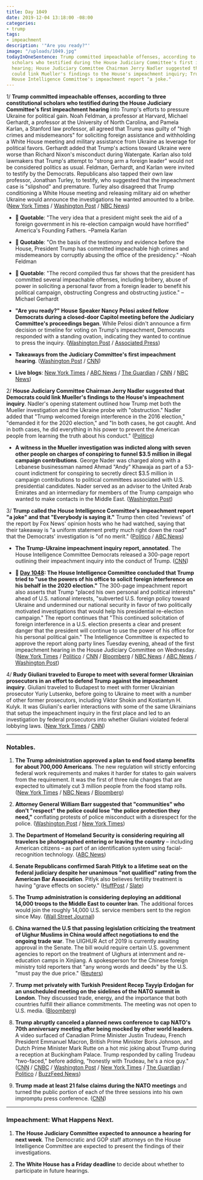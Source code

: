 ```yaml
---
title: Day 1049
date: 2019-12-04 13:18:00 -08:00
categories:
- trump
tags:
- impeachment
description: '"Are you ready?"'
image: "/uploads/1049.jpg"
todayInOneSentence: Trump committed impeachable offenses, according to three constitutional
  scholars who testified during the House Judiciary Committee's first impeachment
  hearing; House Judiciary Committee Chairman Jerry Nadler suggested that Democrats
  could link Mueller's findings to the House's impeachment inquiry; Trump called the
  House Intelligence Committee's impeachment report "a joke."
---
```


1/ **Trump committed impeachable offenses, according to three constitutional scholars who testified during the House Judiciary Committee's first impeachment hearing** into Trump's efforts to pressure Ukraine for political gain. Noah Feldman, a professor at Harvard, Michael Gerhardt, a professor at the University of North Carolina, and Pamela Karlan, a Stanford law professor, all agreed that Trump was guilty of "high crimes and misdemeanors" for soliciting foreign assistance and withholding a White House meeting and military assistance from Ukraine as leverage for political favors. Gerhardt added that Trump's actions toward Ukraine were worse than Richard Nixon's misconduct during Watergate. Karlan also told lawmakers that Trump's attempt to "strong arm a foreign leader" would not be considered politics as usual. Feldman, Gerhardt, and Karlan were invited to testify by the Democrats. Republicans also tapped their own law professor, Jonathan Turley, to testify, who suggested that the impeachment case is "slipshod" and premature. Turley also disagreed that Trump conditioning a White House meeting and releasing military aid on whether Ukraine would announce the investigations he wanted amounted to a bribe. ([New York Times](https://www.nytimes.com/2019/12/04/us/politics/trump-impeachment.html) / [Washington Post](https://www.washingtonpost.com/politics/impeachment-hearings-live-updates/2019/12/04/b7cc7b4e-1682-11ea-a659-7d69641c6ff7_story.html) / [NBC News](https://www.nbcnews.com/politics/trump-impeachment-inquiry/founders-would-be-horrified-legal-scholars-testify-trump-should-be-n1095631))

* **💬 Quotable**: "The very idea that a president might seek the aid of a foreign government in his re-election campaign would have horrified" America's Founding Fathers. –Pamela Karlan

* **💬 Quotable**: "On the basis of the testimony and evidence before the House, President Trump has committed impeachable high crimes and misdemeanors by corruptly abusing the office of the presidency." –Noah Feldman

* **💬 Quotable**: "The record compiled thus far shows that the president has committed several impeachable offenses, including bribery, abuse of power in soliciting a personal favor from a foreign leader to benefit his political campaign, obstructing Congress and obstructing justice." –Michael Gerhardt

* **"Are you ready?" House Speaker Nancy Pelosi asked fellow Democrats during a closed-door Capitol meeting before the Judiciary Committee's proceedings began**. While Pelosi didn't announce a firm decision or timeline for voting on Trump's impeachment, Democrats responded with a standing ovation, indicating they wanted to continue to press the inquiry. ([Washington Post](https://www.washingtonpost.com/politics/are-you-ready-pelosi-makes-clear-to-democrats-impeachment-is-coming/2019/12/04/fd039470-16b1-11ea-9110-3b34ce1d92b1_story.html) / [Associated Press](https://apnews.com/fe334cf50d267b749874ddf1089ca6bd))

* **Takeaways from the Judiciary Committee's first impeachment hearing**. ([Washington Post](https://www.washingtonpost.com/politics/2019/12/04/early-takeaways-judiciary-committees-first-impeachment-hearing/) / [CNN](https://www.cnn.com/2019/12/04/politics/house-judiciary-committee-impeachment-hearing-moments-takeaways/index.html))

* **Live blogs**: [New York Times](https://www.nytimes.com/2019/12/04/us/politics/impeachment-hearings.html) / [ABC News](https://abcnews.go.com/Politics/trump-impeachment-case-enters-historic-phase-house-judiciary/story?id=67471278) / [The Guardian](https://www.theguardian.com/us-news/live/2019/dec/04/trump-impeachment-news-today-live-latest-updates-nato-summit-hearing-ukraine-2020) / [CNN](https://www.cnn.com/politics/live-news/impeachment-hearing-12-04-19/index.html) / [NBC News](https://www.nbcnews.com/politics/trump-impeachment-inquiry/live-blog/impeachment-hearing-live-updates-judiciary-committee-n1095001))

2/ **House Judiciary Committee Chairman Jerry Nadler suggested that Democrats could link Mueller's findings to the House's impeachment inquiry**. Nadler's opening statement outlined how Trump met both the Mueller investigation and the Ukraine probe with "obstruction." Nadler added that "Trump welcomed foreign interference in the 2016 election," "demanded it for the 2020 election," and "In both cases, he got caught. And in both cases, he did everything in his power to prevent the American people from learning the truth about his conduct." ([Politico](https://www.politico.com/news/2019/12/04/trump-impeachment-next-phase-removal-075013))

* **A witness in the Mueller investigation was indicted along with seven other people on charges of conspiring to funnel $3.5 million in illegal campaign contributions**. George Nader was charged along with a Lebanese businessman named Ahmad "Andy" Khawaja as part of a 53-count indictment for conspiring to secretly direct $3.5 million in campaign contributions to political committees associated with U.S. presidential candidates. Nader served as an adviser to the United Arab Emirates and an intermediary for members of the Trump campaign who wanted to make contacts in the Middle East. ([Washington Post](https://www.washingtonpost.com/local/legal-issues/key-mueller-witness-major-clinton-and-trump-donor-charged-with-funneling-35-million-in-illegal-contributions-in-2016-us-elections/2019/12/03/d1cd9166-153a-11ea-9110-3b34ce1d92b1_story.html))

3/ **Trump called the House Intelligence Committee's impeachment report "a joke" and that "Everybody is saying it."** Trump then cited "reviews" of the report by Fox News' opinion hosts who he had watched, saying that their takeaway is "a uniform statement pretty much right down the road" that the Democrats' investigation is "of no merit." ([Politico](https://www.politico.com/news/2019/12/04/trump-house-intelligence-impeachment-075375) / [ABC News](https://abcnews.go.com/Politics/trump-impeachment-case-enters-historic-phase-house-judiciary/story?id=67471278))

* **The Trump-Ukraine impeachment inquiry report, annotated**. The House Intelligence Committee Democrats released a 300-page report outlining their impeachment inquiry into the conduct of Trump. ([CNN](https://www.cnn.com/interactive/2019/12/politics/trump-ukraine-impeachment-inquiry-report-annotated/))

* **📌 [Day 1048](https://whatthefuckjusthappenedtoday.com/2019/12/03/day-1048/#1-the-house-intelligence-committee-c): The House Intelligence Committee concluded that Trump tried to "use the powers of his office to solicit foreign interference on his behalf in the 2020 election."** The 300-page impeachment report also asserts that Trump "placed his own personal and political interests" ahead of U.S. national interests, "subverted U.S. foreign policy toward Ukraine and undermined our national security in favor of two politically motivated investigations that would help his presidential re-election campaign." The report continues that "This continued solicitation of foreign interference in a U.S. election presents a clear and present danger that the president will continue to use the power of his office for his personal political gain." The Intelligence Committee is expected to approve the report along party lines Tuesday evening, ahead of the first impeachment hearing in the House Judiciary Committee on Wednesday. ([New York Times](https://www.nytimes.com/2019/12/03/us/politics/impeachment-trump-intelligence-committee.html) / [Politico](https://www.politico.com/news/2019/12/03/trump-abused-power-of-presidency-dems-conclude-in-impeachment-report-074924) / [CNN](https://www.cnn.com/2019/12/03/politics/house-intelligence-committee-report/index.html) / [Bloomberg](https://www.bloomberg.com/news/articles/2019-12-03/trump-compromised-security-abused-office-house-report-says?srnd=premium) / [NBC News](https://www.nbcnews.com/politics/trump-impeachment-inquiry/democrats-impeachment-report-cites-trump-obstruction-withholding-aid-warns-grave-n1094341) / [ABC News](https://abcnews.go.com/Politics/impeachment-report-details-scheme-trump-pressure-ukraine-benefit/story?id=67467779) / [Washington Post](https://www.washingtonpost.com/politics/impeachment-hearings-live-updates/2019/12/03/50fec098-15ba-11ea-8406-df3c54b3253e_story.html))

4/ **Rudy Giuliani traveled to Europe to meet with several former Ukrainian prosecutors in an effort to defend Trump against the impeachment inquiry**. Giuliani traveled to Budapest to meet with former Ukrainian prosecutor Yuriy Lutsenko, before going to Ukraine to meet with a number of other former prosecutors, including Viktor Shokin and Kostiantyn H. Kulyk. It was Giuliani's earlier interactions with some of the same Ukrainians  that setup the impeachment inquiry in the first place and led to an investigation by federal prosecutors into whether Giuliani violated federal lobbying laws. ([New York Times](https://www.nytimes.com/2019/12/04/us/politics/giuliani-europe-impeachment.html) / [CNN](https://www.cnn.com/2019/12/04/politics/rudy-giuliani-ukraine-visit-interviews-documentary/))

---

### Notables.

1. **The Trump administration approved a plan to end food stamp benefits for about 700,000 Americans**. The new regulation will strictly enforcing federal work requirements and makes it harder for states to gain waivers from the requirement. It was the first of three rule changes that are expected to ultimately cut 3 million people from the food stamp rolls. ([New York Times](https://www.nytimes.com/2019/12/04/us/politics/food-stamps.html) / [NBC News](https://www.nbcnews.com/news/us-news/nearly-700-000-will-lose-food-stamps-usda-work-requirement-n1095726) / [Bloomberg](https://www.bloomberg.com/news/articles/2019-12-04/trump-administration-moves-to-end-food-stamps-for-750-000))

2. **Attorney General William Barr suggested that "communities" who don't "respect" the police could lose "the police protection they need,"** conflating protests of police misconduct with a disrespect for the police. ([Washington Post](https://www.washingtonpost.com/nation/2019/12/04/william-barr-police-protests-communities-race/) / [New York Times](https://www.nytimes.com/2019/12/04/us/politics/barr-police.html))

3. **The Department of Homeland Security is considering requiring all travelers be photographed entering or leaving the country** – including American citizens – as part of an identification system using facial-recognition technology. ([ABC News](https://abcnews.go.com/Business/wireStory/dhs-require-us-citizens-photographed-airports-67476028))

4. **Senate Republicans confirmed Sarah Pitlyk to a lifetime seat on the federal judiciary despite her unanimous "not qualified" rating from the American Bar Association**. Pitlyk also believes fertility treatment is having "grave effects on society." ([HuffPost](https://www.huffpost.com/entry/sarah-pitlyk-trump-judge-fertility-treatment_n_5de7fd1ee4b0913e6f89d850?ysd) / [Slate](https://slate.com/news-and-politics/2019/12/sarah-pitlyk-trump-judge-ivf-abortion.html))

5. **The Trump administration is considering deploying an additional 14,000 troops to the Middle East to counter Iran**. The additional forces would join the roughly 14,000 U.S. service members sent to the region since May. ([Wall Street Journal](https://www.wsj.com/articles/trump-administration-considers-14-000-more-troops-for-mideast-11575494228))

6. **China warned the U.S that passing legislation criticizing the treatment of Uighur Muslims in China would affect negotiations to end the ongoing trade war**. The UIGHUR Act of 2019 is currently awaiting approval in the Senate. The bill would require certain U.S. government agencies to report on the treatment of Uighurs at internment and re-education camps in Xinjiang. A spokesperson for the Chinese foreign ministry told reporters that "any wrong words and deeds" by the U.S. "must pay the due price." ([Reuters](https://www.reuters.com/article/us-usa-china-xinjiang-idUSKBN1Y72P6))

7. **Trump met privately with Turkish President Recep Tayyip Erdoğan for an unscheduled meeting on the sidelines of the NATO summit in London**. They discussed trade, energy, and the importance that both countries fulfill their alliance commitments. The meeting was not open to U.S. media. ([Bloomberg](https://www.bloomberg.com/news/articles/2019-12-04/trump-and-other-leaders-arriving-for-final-day-nato-update))

8. **Trump abruptly canceled a planned news conference to cap NATO's 70th anniversary meeting after being mocked by other world leaders**. A video surfaced of Canadian Prime Minister Justin Trudeau, French President Emmanuel Macron, British Prime Minister Boris Johnson, and Dutch Prime Minister Mark Rutte on a hot mic joking about Trump during a reception at Buckingham Palace. Trump responded by calling Trudeau "two-faced," before adding, "honestly with Trudeau, he's a nice guy." ([CNN](https://www.cnn.com/2019/12/04/politics/world-leaders-joke-about-donald-trump-nato/index.html) / [CNBC](https://www.cnbc.com/2019/12/04/trump-abruptly-cancels-nato-press-conference-after-summit-turns-sour.html) / [Washington Post](https://www.washingtonpost.com/world/europe/nato-braces-for-contentious-summit-as-trump-other-leaders-gather-near-london/2019/12/04/5994d97c-0fc0-11ea-924c-b34d09bbc948_story.html) / [New York Times](https://www.nytimes.com/2019/12/04/world/europe/trump-video-nato.html) / [The Guardian](https://www.theguardian.com/us-news/2019/dec/04/footage-appears-to-show-world-leaders-joking-about-trump-at-nato-summit) / [Politico](https://www.politico.com/news/2019/12/04/trump-abruptly-cancels-nato-news-conference-after-tense-exchanges-with-world-leaders-075220) / [BuzzFeed News](https://www.buzzfeednews.com/article/juliareinstein/trudeau-macron-johnson-mock-trump-nato-princess-anne))

9. **Trump made at least 21 false claims during the NATO meetings** and turned the public portion of each of the three sessions into his own impromptu press conference. ([CNN](https://www.cnn.com/2019/12/03/politics/fact-check-trump-nato-trudeau-macron-stoltenberg/index.html))

---

### Impeachment: What Happens Next.

1. **The House Judiciary Committee expected to announce a hearing for next week**. The Democratic and GOP staff attorneys on the House Intelligence Committee are expected to present the findings of their investigations.

2. **The White House has a Friday deadline** to decide about whether to participate in future hearings.